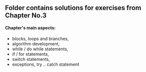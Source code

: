 <html>
  <h2>Folder contains solutions for exercises from Chapter No.3</h2>
  <h4>Chapter's main aspects:</h4> 
  <ul>
    <li>blocks, loops and branches,</li>
    <li>algorithm development,</li>
    <li>while / do while statements,</li>
    <li>if / for statements,</li>
    <li>switch statements,</li> 
    <li>exceptions, try .. catch statement </li>
  </ul>
</html>
